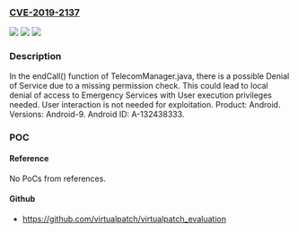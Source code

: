 ### [CVE-2019-2137](https://cve.mitre.org/cgi-bin/cvename.cgi?name=CVE-2019-2137)
![](https://img.shields.io/static/v1?label=Product&message=Android&color=blue)
![](https://img.shields.io/static/v1?label=Version&message=n%2Fa&color=blue)
![](https://img.shields.io/static/v1?label=Vulnerability&message=Denial%20of%20service&color=brighgreen)

### Description

In the endCall() function of TelecomManager.java, there is a possible Denial of Service due to a missing permission check. This could lead to local denial of access to Emergency Services with User execution privileges needed. User interaction is not needed for exploitation. Product: Android. Versions: Android-9. Android ID: A-132438333.

### POC

#### Reference
No PoCs from references.

#### Github
- https://github.com/virtualpatch/virtualpatch_evaluation

